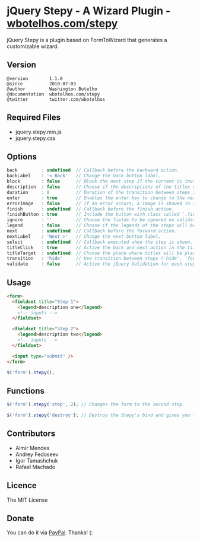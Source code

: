# jQuery Stepy - A Wizard Plugin - [wbotelhos.com/stepy](http://wbotelhos.com/stepy)

jQuery Stepy is a plugin based on FormToWizard that generates a customizable wizard.

## Version

```
@version        1.1.0
@since          2010-07-03
@author         Washington Botelho
@documentation  wbotelhos.com/stepy
@twitter        twitter.com/wbotelhos
```

## Required Files

+ jquery.stepy.min.js
+ jquery.stepy.css

## Options

```js
back         : undefined  // Callback before the backward action.
backLabel    : '< Back'   // Change the back button label.
block        : false      // Block the next step if the current is invalid.
description  : false      // Choose if the descriptions of the titles will be showed.
duration     : 0          // Duration of the transition between steps in ms.
enter        : true       // Enables the enter key to change to the next step.
errorImage   : false      // If an error occurs, a image is showed in the title of the corresponding step.
finish       : undefined  // Callback before the finish action.
finishButton : true       // Include the button with class called '.finish' into the last step.
ignore       : ''         // Choose the fields to be ignored on validation.
legend       : false      // Choose if the legends of the steps will be showed.
next         : undefined  // Callback before the forward action.
nextLabel    : 'Next >'   // Change the next button label.
select       : undefined  // Callback executed when the step is shown.
titleClick   : true       // Active the back and next action in the titles.
titleTarget  : undefined  // Choose the place where titles will be placed.
transition   : 'hide'     // Use transition between steps ('hide', 'fade' or 'slide').
validate     : false      // Active the jQuery Validation for each step.
```

## Usage

```html
<form>
  <fieldset title="Step 1">
    <legend>description one</legend>
    <!-- inputs -->
  </fieldset>

  <fieldset title="Step 2">
    <legend>description two</legend>
    <!-- inputs -->
  </fieldset>

  <input type="submit" />
</form>
```

```js
$('form').stepy();
```

## Functions

```js
$('form').stepy('step', 2); // Changes the form to the second step.

$('form').stepy('destroy'); // Destroy the Stepy's bind and gives you the raw element.
```

## Contributors

+ Almir Mendes
+ Andrey Fedoseev
+ Igor Tamashchuk
+ Rafael Machado

## Licence

The MIT License

## Donate

You can do it via [PayPal](https://www.paypal.com/cgi-bin/webscr?cmd=_donations&business=X8HEP2878NDEG&item_name=jQuery%20Stepy). Thanks! (:
